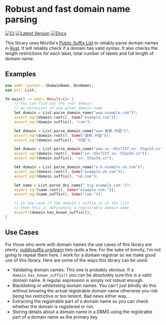 # Robust and fast domain name parsing

[![CI](https://github.com/addr-rs/addr/actions/workflows/ci.yml/badge.svg)](https://github.com/addr-rs/addr/actions/workflows/ci.yml) [![Latest Version](https://img.shields.io/crates/v/addr.svg)](https://crates.io/crates/addr) [![Docs](https://docs.rs/addr/badge.svg)](https://docs.rs/addr)

This library uses Mozilla's [Public Suffix List](https://publicsuffix.org) to reliably parse domain names in [Rust](https://www.rust-lang.org). It will reliably check if a domain has valid syntax. It also checks the length restrictions for each label, total number of labels and full length of domain name.

## Examples

```rust
use addr::parser::{DomainName, DnsName};
use psl::List;

fn main() -> addr::Result<()> {
    // You can find out the root domain
    // or extension of any given domain name
    let domain = List.parse_domain_name("www.example.com")?;
    assert_eq!(domain.root(), Some("example.com"));
    assert_eq!(domain.suffix(), "com");

    let domain = List.parse_domain_name("www.食狮.中国")?;
    assert_eq!(domain.root(), Some("食狮.中国"));
    assert_eq!(domain.suffix(), "中国");

    let domain = List.parse_domain_name("www.xn--85x722f.xn--55qx5d.cn")?;
    assert_eq!(domain.root(), Some("xn--85x722f.xn--55qx5d.cn"));
    assert_eq!(domain.suffix(), "xn--55qx5d.cn");

    let domain = List.parse_domain_name("a.b.example.uk.com")?;
    assert_eq!(domain.root(), Some("example.uk.com"));
    assert_eq!(domain.suffix(), "uk.com");

    let name = List.parse_dns_name("_tcp.example.com.")?;
    assert_eq!(name.root(), Some("example.com."));
    assert_eq!(name.suffix(), Some("com."));

    // In any case if the domain's suffix is in the list
    // then this is definately a registrable domain name
    assert!(domain.has_known_suffix());
}
```

## Use Cases

For those who work with domain names the use cases of this library are plenty. [publicsuffix.org/learn](https://publicsuffix.org/learn/) lists quite a few. For the sake of brevity, I'm not going to repeat them here. I work for a domain registrar so we make good use of this library. Here are some of the ways this library can be used:

* Validating domain names. This one is probably obvious. If a `domain.has_known_suffix()` you can be absolutely sure this is a valid domain name. A regular expression is simply not robust enough.
* Blacklisting or whitelisting domain names. You can't just blindly do this without knowing the actual registrable domain name otherwise you risk being too restrictive or too lenient. Bad news either way...
* Extracting the registrable part of a domain name so you can check whether the domain is registered or not.
* Storing details about a domain name in a DBMS using the registrable part of a domain name as the primary key.
